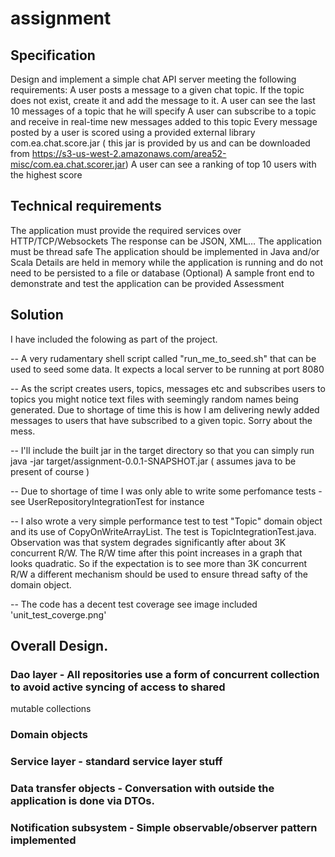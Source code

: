 # assignment


## Specification

Design and implement a simple chat API server meeting the following requirements:
A user posts a message to a given chat topic.
If the topic does not exist, create it and add the message to it.
A user can see the last 10 messages of a topic that he will specify
A user can subscribe to a topic and receive in real-time new messages added to this topic
Every message posted by a user is scored using a provided external library com.ea.chat.score.jar (
this jar is provided by us and can be downloaded from https://s3-us-west-2.amazonaws.com/area52-misc/com.ea.chat.scorer.jar)
A user can see a ranking of top 10 users with the highest score 

## Technical requirements
The application must provide the required services over HTTP/TCP/Websockets
The response can be JSON, XML…
The application must be thread safe 
The application should be implemented in Java and/or Scala
Details are held in memory while the application is running and do not need to be persisted to a file or database
(Optional) A sample front end to demonstrate and test the application can be provided
Assessment




## Solution 

I have included the folowing as part of the project.

-- A very rudamentary shell script called "run_me_to_seed.sh" that can be used to seed some data.
It expects a local server to be running at port 8080

-- As the script creates users, topics, messages etc and subscribes users to topics you might notice text files
with seemingly random names being generated. Due to shortage of time this is how I am delivering newly added
messages to users that have subscribed to a given topic. Sorry about the mess.

-- I'll include the built jar in the target directory so that you can simply run
java -jar target/assignment-0.0.1-SNAPSHOT.jar ( assumes java to be present of course )

-- Due to shortage of time I was only able to write some perfomance tests - see UserRepositoryIntegrationTest for instance

-- I also wrote a very simple performance test to test "Topic" domain object and its use of CopyOnWriteArrayList.
The test is TopicIntegrationTest.java.
Observation was that system degrades significantly after about 3K concurrent R/W. The R/W time after this point increases
in a graph that looks quadratic. So if the expectation is to see more than 3K concurrent R/W a different mechanism should
be used to ensure thread safty of the domain object.

-- The code has a decent test coverage see image included 'unit_test_coverge.png' 




## Overall Design.

### Dao layer - All repositories use a form of concurrent collection to avoid active syncing of access to shared
mutable collections
### Domain objects
### Service layer - standard service layer stuff
### Data transfer objects - Conversation with outside the application is done via DTOs.
### Notification subsystem - Simple observable/observer pattern implemented





